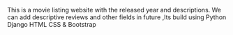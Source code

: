 This is a movie listing website with the released year and descriptions. We can add descriptive reviews and other fields in future ,Its build using Python Django HTML CSS & Bootstrap 
